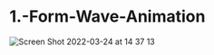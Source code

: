 # 1.-Form-Wave-Animation
![Screen Shot 2022-03-24 at 14 37 13](https://user-images.githubusercontent.com/66386522/160006338-72f12ac3-27b7-432e-9784-9510f87dd9fc.png)
